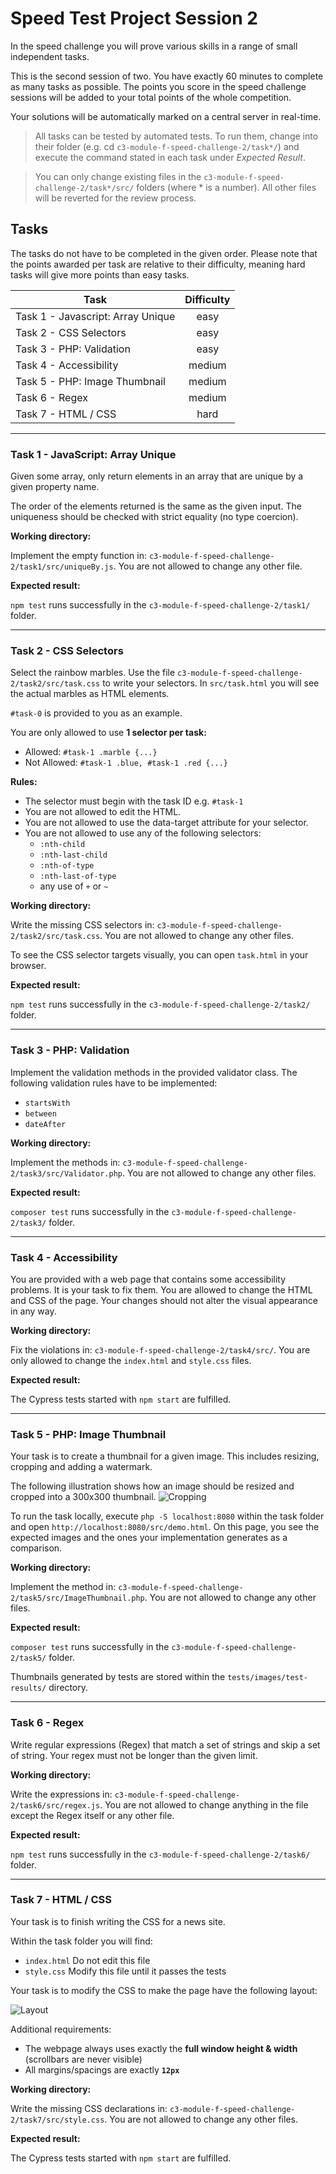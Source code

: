 # Speed Test Project Session 2

In the speed challenge you will prove various skills in a range of small independent tasks.

This is the second session of two. You have exactly 60 minutes to complete as many tasks as possible.
The points you score in the speed challenge sessions will be added to your total points of the whole competition.

Your solutions will be automatically marked on a central server in real-time.

> All tasks can be tested by automated tests. To run them, change into their folder (e.g. cd `c3-module-f-speed-challenge-2/task*/`) and execute the command stated in each task under _Expected Result_.

> You can only change existing files in the `c3-module-f-speed-challenge-2/task*/src/` folders (where * is a number). All other files will be reverted for the review process.

## Tasks

The tasks do not have to be completed in the given order.
Please note that the points awarded per task are relative to their difficulty, meaning hard tasks will give more points than easy tasks.

| Task                                 | Difficulty |
|--------------------------------------|:----------:|
| Task 1 - Javascript: Array Unique    | easy       |
| Task 2 - CSS Selectors               | easy       |
| Task 3 - PHP: Validation             | easy       |
| Task 4 - Accessibility               | medium     |
| Task 5 - PHP: Image Thumbnail        | medium     |
| Task 6 - Regex                       | medium     |
| Task 7 - HTML / CSS                  | hard       |

---
### Task 1 - JavaScript: Array Unique

Given some array, only return elements in an array that are unique by a given property name.

The order of the elements returned is the same as the given input. The uniqueness should be checked with strict
equality (no type coercion).

__Working directory:__

Implement the empty function in: `c3-module-f-speed-challenge-2/task1/src/uniqueBy.js`. You are not allowed to change any other file.

__Expected result:__

`npm test` runs successfully in the `c3-module-f-speed-challenge-2/task1/` folder.


---
### Task 2 - CSS Selectors

Select the rainbow marbles. Use the file `c3-module-f-speed-challenge-2/task2/src/task.css` to write your
selectors. In `src/task.html` you will see the actual marbles as HTML elements.

`#task-0` is provided to you as an example.

You are only allowed to use __1 selector per task:__

- Allowed: `#task-1 .marble {...}`
- Not Allowed: `#task-1 .blue, #task-1 .red {...}`

__Rules:__

- The selector must begin with the task ID e.g. `#task-1`
- You are not allowed to edit the HTML.
- You are not allowed to use the data-target attribute for your selector.
- You are not allowed to use any of the following selectors:
  - `:nth-child`
  - `:nth-last-child`
  - `:nth-of-type`
  - `:nth-last-of-type`
  - any use of `+` or `~`

__Working directory:__

Write the missing CSS selectors in: `c3-module-f-speed-challenge-2/task2/src/task.css`.
You are not allowed to change any other files.

To see the CSS selector targets visually, you can open `task.html` in your browser.

__Expected result:__

`npm test` runs successfully in the `c3-module-f-speed-challenge-2/task2/` folder.

---
### Task 3 - PHP: Validation

Implement the validation methods in the provided validator class.
The following validation rules have to be implemented:
- `startsWith`
- `between`
- `dateAfter`


__Working directory:__

Implement the methods in: `c3-module-f-speed-challenge-2/task3/src/Validator.php`.
You are not allowed to change any other files.

__Expected result:__

`composer test` runs successfully in the `c3-module-f-speed-challenge-2/task3/` folder.

---
### Task 4 - Accessibility

You are provided with a web page that contains some accessibility problems. It is your task to fix them. You are allowed
to change the HTML and CSS of the page. Your changes should not alter the visual appearance in any way.


__Working directory:__

Fix the violations in: `c3-module-f-speed-challenge-2/task4/src/`. You are only allowed to change the
`index.html` and `style.css` files.

__Expected result:__

The Cypress tests started with `npm start` are fulfilled.

---
### Task 5 - PHP: Image Thumbnail

Your task is to create a thumbnail for a given image. This includes resizing, cropping and adding a watermark.

The following illustration shows how an image should be resized and cropped into a 300x300 thumbnail.
![Cropping](task5/cropping.jpg)

To run the task locally, execute `php -S localhost:8080` within the task folder and open `http://localhost:8080/src/demo.html`.
On this page, you see the expected images and the ones your implementation generates as a comparison.

__Working directory:__

Implement the method in: `c3-module-f-speed-challenge-2/task5/src/ImageThumbnail.php`.
You are not allowed to change any other files.

__Expected result:__

`composer test` runs successfully in the `c3-module-f-speed-challenge-2/task5/` folder.

Thumbnails generated by tests are stored within the `tests/images/test-results/` directory.

---
### Task 6 - Regex

Write regular expressions (Regex) that match a set of strings and skip a set of string. Your regex must not be longer than the given limit.


__Working directory:__

Write the expressions in: `c3-module-f-speed-challenge-2/task6/src/regex.js`. You are not allowed to change anything in the file except the Regex itself or any other file.

__Expected result:__

`npm test` runs successfully in the `c3-module-f-speed-challenge-2/task6/` folder.


---
### Task 7 - HTML / CSS

Your task is to finish writing the CSS for a news site.

Within the task folder you will find:

- `index.html` Do not edit this file
- `style.css` Modify this file until it passes the tests

Your task is to modify the CSS to make the page have the following layout:

![Layout](task7/layout.png)

Additional requirements:

- The webpage always uses exactly the **full window height & width** (scrollbars are never visible)
- All margins/spacings are exactly **`12px`**

__Working directory:__

Write the missing CSS declarations in: `c3-module-f-speed-challenge-2/task7/src/style.css`.
You are not allowed to change any other files.

__Expected result:__

The Cypress tests started with `npm start` are fulfilled.
